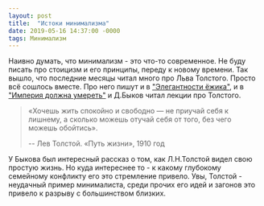 ```yaml
---
layout: post
title:  "Истоки минимализма"
date: 2019-05-16 14:37:00 -0000
tags: Минимализм
---
```


Наивно думать, что минимализм - это что-то современное. Не буду писать про стоицизм и его принципы, переду к новому времени. Так вышло, что последние месяцы читал много про Льва Толстого. Просто всё сошлось вместе. Про него пишут и в ["Элегантности ёжика"](https://ru.wikipedia.org/wiki/%D0%AD%D0%BB%D0%B5%D0%B3%D0%B0%D0%BD%D1%82%D0%BD%D0%BE%D1%81%D1%82%D1%8C_%D1%91%D0%B6%D0%B8%D0%BA%D0%B0), и в ["Империя должна умереть"](https://ru.wikipedia.org/wiki/%D0%97%D1%8B%D0%B3%D0%B0%D1%80%D1%8C,_%D0%9C%D0%B8%D1%85%D0%B0%D0%B8%D0%BB_%D0%92%D0%B8%D0%BA%D1%82%D0%BE%D1%80%D0%BE%D0%B2%D0%B8%D1%87#%D0%9A%D0%BD%D0%B8%D0%B3%D0%B0_%C2%AB%D0%98%D0%BC%D0%BF%D0%B5%D1%80%D0%B8%D1%8F_%D0%B4%D0%BE%D0%BB%D0%B6%D0%BD%D0%B0_%D1%83%D0%BC%D0%B5%D1%80%D0%B5%D1%82%D1%8C%C2%BB) и Д.Быков читал лекции про Толстого.

> «Хочешь жить спокойно и свободно — не приучай себя к лишнему, а сколько можешь отучай себя от того, без чего можешь обойтись».
>
> -- Лев Толстой. «Путь жизни», 1910 год

У Быкова был интересный рассказ о том, как Л.Н.Толстой видел свою простую жизнь. Но куда интереснее то - к какому глубокому семейному конфликту его это стремление привело. Увы, Толстой - неудачный пример минималиста, среди прочих его идей и загонов это привело к разрыву с большинством близких.